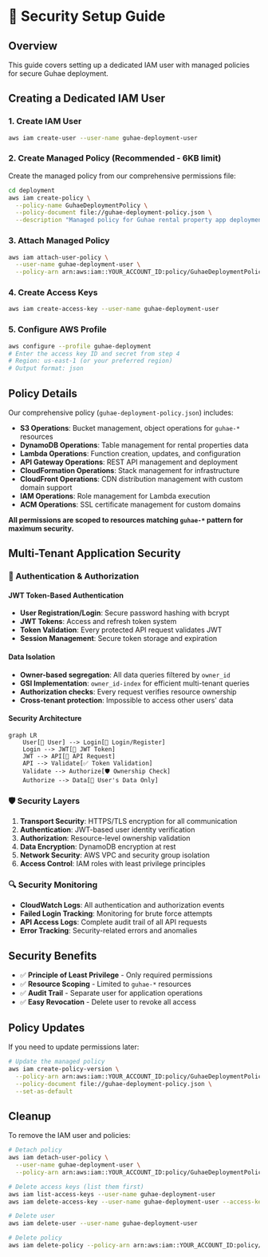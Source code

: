 # 🔐 Security Setup Guide

## Overview

This guide covers setting up a dedicated IAM user with managed policies for secure Guhae deployment.

## Creating a Dedicated IAM User

### 1. Create IAM User

```bash
aws iam create-user --user-name guhae-deployment-user
```

### 2. Create Managed Policy (Recommended - 6KB limit)

Create the managed policy from our comprehensive permissions file:

```bash
cd deployment
aws iam create-policy \
  --policy-name GuhaeDeploymentPolicy \
  --policy-document file://guhae-deployment-policy.json \
  --description "Managed policy for Guhae rental property app deployment with least-privilege permissions"
```

### 3. Attach Managed Policy

```bash
aws iam attach-user-policy \
  --user-name guhae-deployment-user \
  --policy-arn arn:aws:iam::YOUR_ACCOUNT_ID:policy/GuhaeDeploymentPolicy
```

### 4. Create Access Keys

```bash
aws iam create-access-key --user-name guhae-deployment-user
```

### 5. Configure AWS Profile

```bash
aws configure --profile guhae-deployment
# Enter the access key ID and secret from step 4
# Region: us-east-1 (or your preferred region)
# Output format: json
```

## Policy Details

Our comprehensive policy (`guhae-deployment-policy.json`) includes:

- **S3 Operations**: Bucket management, object operations for `guhae-*` resources
- **DynamoDB Operations**: Table management for rental properties data
- **Lambda Operations**: Function creation, updates, and configuration
- **API Gateway Operations**: REST API management and deployment
- **CloudFormation Operations**: Stack management for infrastructure
- **CloudFront Operations**: CDN distribution management with custom domain support
- **IAM Operations**: Role management for Lambda execution
- **ACM Operations**: SSL certificate management for custom domains

**All permissions are scoped to resources matching `guhae-*` pattern for maximum security.**

## Multi-Tenant Application Security

### 🔐 Authentication & Authorization

#### JWT Token-Based Authentication

- **User Registration/Login**: Secure password hashing with bcrypt
- **JWT Tokens**: Access and refresh token system
- **Token Validation**: Every protected API request validates JWT
- **Session Management**: Secure token storage and expiration

#### Data Isolation

- **Owner-based segregation**: All data queries filtered by `owner_id`
- **GSI Implementation**: `owner_id-index` for efficient multi-tenant queries
- **Authorization checks**: Every request verifies resource ownership
- **Cross-tenant protection**: Impossible to access other users' data

#### Security Architecture

```mermaid
graph LR
    User[👤 User] --> Login[🔑 Login/Register]
    Login --> JWT[🎫 JWT Token]
    JWT --> API[📡 API Request]
    API --> Validate[✅ Token Validation]
    Validate --> Authorize[🛡️ Ownership Check]
    Authorize --> Data[💾 User's Data Only]
```

### 🛡️ Security Layers

1. **Transport Security**: HTTPS/TLS encryption for all communication
2. **Authentication**: JWT-based user identity verification
3. **Authorization**: Resource-level ownership validation
4. **Data Encryption**: DynamoDB encryption at rest
5. **Network Security**: AWS VPC and security group isolation
6. **Access Control**: IAM roles with least privilege principles

### 🔍 Security Monitoring

- **CloudWatch Logs**: All authentication and authorization events
- **Failed Login Tracking**: Monitoring for brute force attempts
- **API Access Logs**: Complete audit trail of all API requests
- **Error Tracking**: Security-related errors and anomalies

## Security Benefits

- ✅ **Principle of Least Privilege** - Only required permissions
- ✅ **Resource Scoping** - Limited to `guhae-*` resources
- ✅ **Audit Trail** - Separate user for application operations
- ✅ **Easy Revocation** - Delete user to revoke all access

## Policy Updates

If you need to update permissions later:

```bash
# Update the managed policy
aws iam create-policy-version \
  --policy-arn arn:aws:iam::YOUR_ACCOUNT_ID:policy/GuhaeDeploymentPolicy \
  --policy-document file://guhae-deployment-policy.json \
  --set-as-default
```

## Cleanup

To remove the IAM user and policies:

```bash
# Detach policy
aws iam detach-user-policy \
  --user-name guhae-deployment-user \
  --policy-arn arn:aws:iam::YOUR_ACCOUNT_ID:policy/GuhaeDeploymentPolicy

# Delete access keys (list them first)
aws iam list-access-keys --user-name guhae-deployment-user
aws iam delete-access-key --user-name guhae-deployment-user --access-key-id ACCESS_KEY_ID

# Delete user
aws iam delete-user --user-name guhae-deployment-user

# Delete policy
aws iam delete-policy --policy-arn arn:aws:iam::YOUR_ACCOUNT_ID:policy/GuhaeDeploymentPolicy
```

